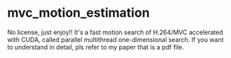 # mvc_motion_estimation
No license, just enjoy!!
It's a fast motion search of H.264/MVC accelerated with CUDA, called parallel multithread one-dimensional search. 
If you want to understand in detail, pls refer to my paper that is a pdf file.
